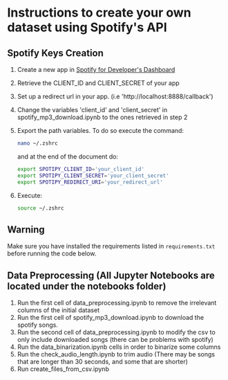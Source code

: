 # Instructions to create your own dataset using Spotify's API

## Spotify Keys Creation

1. Create a new app in [Spotify for Developer's Dashboard](https://developer.spotify.com/dashboard)
2. Retrieve the CLIENT_ID and CLIENT_SECRET of your app
3. Set up a redirect url in your app. (i.e 'http://localhost:8888/callback')
4. Change the variables 'client_id' and 'client_secret' in spotify_mp3_download.ipynb to the ones retrieved in step 2
5. Export the path variables. To do so execute the command:

    ```sh
    nano ~/.zshrc
    ```

    and at the end of the document do:

    ```sh
    export SPOTIPY_CLIENT_ID='your_client_id'
    export SPOTIPY_CLIENT_SECRET='your_client_secret'
    export SPOTIPY_REDIRECT_URI='your_redirect_url'
    ```

6. Execute:

    ```sh
    source ~/.zshrc
    ```

## Warning

Make sure you have installed the requirements listed in `requirements.txt` before running the code below.

 ## Data Preprocessing (All Jupyter Notebooks are located under the notebooks folder)
 
1. Run the first cell of data_preprocessing.ipynb to remove the irrelevant columns of the initial dataset
2. Run the first cell of spotify_mp3_download.ipynb to download the spotify songs.
3. Run the second cell of data_preprocessing.ipynb to modify the csv to only include downloaded songs (there can be problems with spotify) 
4. Run the data_binarization.ipynb cells in order to binarize some columns
5. Run the check_audio_length.ipynb to trim audio (There may be songs that are longer than 30 seconds, and some that are shorter)
6. Run create_files_from_csv.ipynb